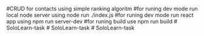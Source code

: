  
#CRUD for contacts using simple ranking algoritm
#for runing dev mode run local node server using node run ./index.js
#for runing dev mode run react app using npm run server-dev
#for runing build use npm run build
#   S o l o L e a r n - t a s k  
 #   S o l o L e a r n - t a s k  
 # SoloLearn-task
